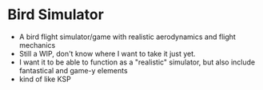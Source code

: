 # Bird Simulator
- A bird flight simulator/game with realistic aerodynamics and flight mechanics
- Still a WIP, don't know where I want to take it just yet.
- I want it to be able to function as a "realistic" simulator, but also include fantastical and game-y elements
- kind of like KSP
